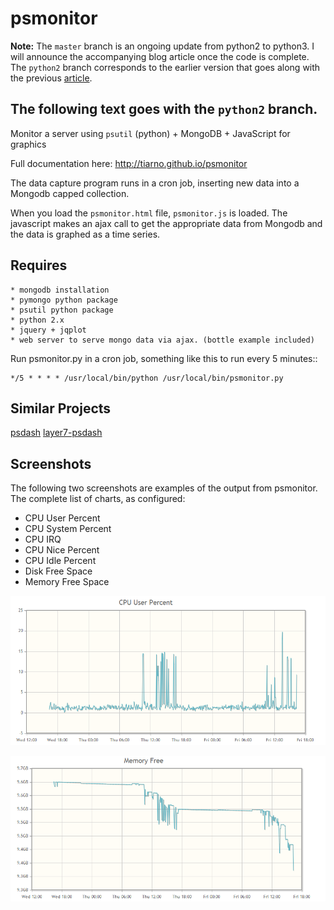 psmonitor
=========

**Note:**
The `master` branch is an ongoing update from python2 to python3. I will announce
the accompanying blog article once the code is complete. The `python2` branch 
corresponds to the earlier version that goes along with the 
previous [article](https://reachtim.com/articles/psutil-and-mongodb-for-system-monitoring.html).


## The following text goes with the `python2` branch.

Monitor a server using `psutil` (python) + MongoDB + JavaScript for graphics

Full documentation here: http://tiarno.github.io/psmonitor

The data capture program runs in a cron job, inserting new data into a Mongodb
capped collection.

When you load the `psmonitor.html` file, `psmonitor.js` is loaded.
The javascript makes an ajax call to get the appropriate data from Mongodb
and the data is graphed as a time series.

Requires
---------

    * mongodb installation
    * pymongo python package
    * psutil python package
    * python 2.x
    * jquery + jqplot
    * web server to serve mongo data via ajax. (bottle example included)

Run psmonitor.py in a cron job, something like this to run every 5 minutes::

    */5 * * * * /usr/local/bin/python /usr/local/bin/psmonitor.py

Similar Projects
-----------------
[psdash](https://github.com/Jahaja/psdash)
[layer7-psdash](https://github.com/KrapuulX/layer7-psdash)

Screenshots
------------

The following two screenshots are examples of the output from psmonitor.
The complete list of charts, as configured:

  * CPU User Percent
  * CPU System Percent
  * CPU IRQ
  * CPU Nice Percent
  * CPU Idle Percent
  * Disk Free Space
  * Memory Free Space
  

![example 1 screenshot](images/screenshot01.png)

![example 2 screenshot](images/screenshot02.png)
